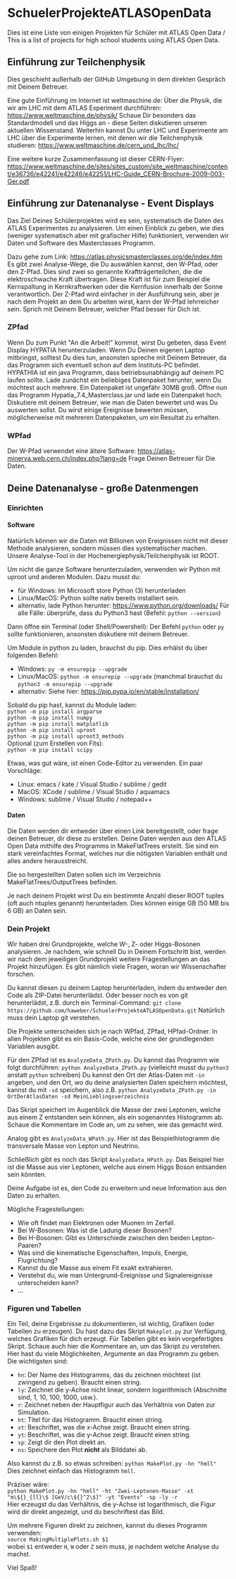# SchuelerProjekteATLASOpenData
Dies ist eine Liste von einigen Projekten für Schüler mit ATLAS Open Data / This is a list of projects for high school students using ATLAS Open Data.

## Einführung zur Teilchenphysik

Dies geschieht außerhalb der GitHub Umgebung in dem direkten Gespräch mit Deinem Betreuer.

Eine gute Einführung im Internet ist weltmaschine.de:
Über die Physik, die wir am LHC mit dem ATLAS Experiment durchführen: https://www.weltmaschine.de/physik/
Schaue Dir besonders das Standardmodell und das Higgs an - diese Seiten diskutieren unseren aktuellen Wissenstand.
Weiterhin kannst Du unter LHC und Experimente am LHC über die Experimente lernen, mit denen wir die Teilchenphysik studieren:
https://www.weltmaschine.de/cern_und_lhc/lhc/

Eine weitere kurze Zusammenfassung ist dieser CERN-Flyer:
https://www.weltmaschine.de/sites/sites_custom/site_weltmaschine/content/e36736/e42241/e42246/e42251/LHC-Guide_CERN-Brochure-2009-003-Ger.pdf


## Einführung zur Datenanalyse - Event Displays

Das Ziel Deines Schülerprojektes wird es sein, systematisch die Daten des ATLAS Experimentes zu analysieren. Um einen Einblick zu geben, wie dies (weniger systematisch aber mit grafischer Hilfe) funktioniert, verwenden wir Daten und Software des Masterclasses Programm.

Dazu gehe zum Link: https://atlas.physicsmasterclasses.org/de/index.htm
Es gibt zwei Analyse-Wege, die Du auswählen kannst, den W-Pfad, oder den Z-Pfad.
Dies sind zwei so genannte Kraftträgerteilchen, die die elektroschwache Kraft übertragen. Diese Kraft ist für zum Beispiel die Kernspaltung in Kernkraftwerken oder die Kernfusion innerhalb der Sonne verantwortlich.
Der Z-Pfad wird einfacher in der Ausführung sein, aber je nach dem Projekt an dem Du arbeiten wirst, kann der W-Pfad lehrreicher sein. Sprich mit Deinem Betreuer, welcher Pfad besser für Dich ist.

### ZPfad
Wenn Du zum Punkt "An die Arbeit!" kommst, wirst Du gebeten, dass Event Display HYPATIA herunterzuladen. Wenn Du Deinen eigenen Laptop mitbringst, solltest Du dies tun, ansonsten spreche mit Deinem Betreuer, da das Programm sich eventuell schon auf dem Instituts-PC befindet.
HYPATHIA ist ein java Programm, dass betriebsunabhängig auf deinem PC laufen sollte.
Lade zunächst ein beliebiges Datenpaket herunter, wenn Du möchtest auch mehrere. Ein Datenpaket ist ungefähr 30MB groß.
Öffne nun das Programm Hypatia_7.4_Masterclass.jar und lade ein Datenpaket hoch. Diskutiere mit deinem Betreuer, wie man die Daten bewertet und was Du auswerten sollst. Du wirst einige Ereignisse bewerten müssen, möglicherweise mit mehreren Datenpaketen, um ein Resultat zu erhalten.

### WPfad

Der W-Pfad verwendet eine ältere Software: https://atlas-minerva.web.cern.ch/index.php?lang=de
Frage Deinen Betreuer für Die Daten.

## Deine Datenanalyse - große Datenmengen

### Einrichten

#### Software

Natürlich können wir die Daten mit Billionen von Ereignissen nicht mit dieser Methode analysieren, sondern müssen dies systematischer machen.
Unsere Analyse-Tool in der Hochenergiephysik/Teilchenphysik ist ROOT.

Um nicht die ganze Software herunterzuladen, verwenden wir Python mit uproot und anderen Modulen.
Dazu musst du:
- für Windows: Im Microsoft store Python (3) herunterladen
- Linux/MacOS: Python sollte nativ bereits installiert sein. 
- alternativ, lade Python herunter: https://www.python.org/downloads/
Für alle Fälle: überprüfe, dass du Python3 hast (Befehl: `python --version`)

Dann öffne ein Terminal (oder Shell/Powershell): Der Befehl `python` oder `py` sollte funktionieren, ansonsten diskutiere mit deinem Betreuer.

Um Module in python zu laden, brauchst du pip. Dies erhälst du über folgenden Befehl:
- Windows: `py -m ensurepip --upgrade`
- Linux/MacOS: `python -m ensurepip --upgrade` (manchmal brauchst du `python3 -m ensurepip --upgrade`
- alternativ: Siehe hier: https://pip.pypa.io/en/stable/installation/

Sobald du pip hast, kannst du Module laden:\
```python -m pip install argparse```\
```python -m pip install numpy```\
```python -m pip install matplotlib```\
```python -m pip install uproot```\
```python -m pip install uproot3_methods```\
Optional (zum Erstellen von Fits):\
```python -m pip install scipy```


Etwas, was gut wäre, ist einen Code-Editor zu verwenden.
Ein paar Vorschläge:
- Linux: emacs / kate / Visual Studio / sublime / gedit
- MacOS: XCode / sublime / Visual Studio / aquamacs
- Windows: sublime / Visual Studio / notepad++

#### Daten


Die Daten werden dir entweder über einen Link bereitgestellt, oder frage deinen Betreuer, dir diese zu erstellen. Deine Daten werden aus den ATLAS Open Data mithilfe des Programms in MakeFlatTrees erstellt. Sie sind ein stark vereinfachtes Format, welches nur die nötigsten Variablen enthält und alles andere herausstreicht.

Die so hergestellten Daten sollen sich im Verzeichnis MakeFlatTrees/OutputTrees befinden.

Je nach deinem Projekt wirst Du ein bestimmte Anzahl dieser ROOT tuples (oft auch ntuples genannt) herunterladen. Dies können einige GB (50 MB bis 6 GB) an Daten sein.

### Dein Projekt

Wir haben drei Grundprojekte, welche W-, Z- oder Higgs-Bosonen analysieren. Je nachdem, wie schnell Du in Deinem Fortschritt bist, werden wir nach dem jeweiligen Grundprojekt weitere Fragestellungen an das Projekt hinzufügen. Es gibt nämlich viele Fragen, woran wir Wissenschafter forschen.

Du kannst diesen zu deinem Laptop herunterladen, indem du entweder den Code als ZIP-Datei herunterlädst. Oder besser noch es von git herunterlädst, z.B. durch ein Terminal-Command: `git clone https://github.com/haweber/SchuelerProjekteATLASOpenData.git`
Natürlich muss dein Laptop git verstehen.

Die Projekte unterscheiden sich je nach WPfad, ZPfad, HPfad-Ordner.
In allen Projekten gibt es ein Basis-Code, welche eine der grundlegenden Variablen ausgibt.

Für den ZPfad ist es `AnalyzeData_ZPath.py`. Du kannst das Programm wie folgt durchführen:
```python AnalyzeData_ZPath.py```
(vielleicht musst du `python3` anstatt `python` schreiben)
Du kannst den Ort der Atlas-Daten mit `-in` angeben, und den Ort, wo du deine analysierten Daten speichern möchtest, kannst du mit `-sd` speichern, also z.B.
```python AnalyzeData_ZPath.py -in OrtDerAtlasDaten -sd MeinLieblingsverzeichnis```

Das Skript speichert im Augenblick die Masse der zwei Leptonen, welche aus einem Z entstanden sein können, als ein sogenanntes Histogramm ab. Schaue die Kommentare im Code an, um zu sehen, wie das gemacht wird.

Analog gibt es ```AnalyzeData_WPath.py```. Hier ist das Beispielhistogramm die transversale Masse von Lepton und Neutrino.

Schließlich gibt es noch das Skript ```AnalyzeData_HPath.py```. Das Beispiel hier ist die Masse aus vier Leptonen, welche aus einem Higgs Boson entsanden sein könnten.


Deine Aufgabe ist es, den Code zu erweitern und neue Information aus den Daten zu erhalten.

Mögliche Fragestellungen:
- Wie oft findet man Elektronen oder Muonen im Zerfall.
- Bei W-Bosonen: Was ist die Ladung dieser Bosonen?
- Bei H-Bosonen: Gibt es Unterschiede zwischen den beiden Lepton-Paaren?
- Was sind die kinematische Eigenschaften, Impuls, Energie, Flugrichtung?
- Kannst du die Masse aus einem Fit exakt extrahieren.
- Verstehst du, wie man Untergrund-Ereignisse und Signalereignisse unterscheiden kann?
- ...



### Figuren und Tabellen

Ein Teil, deine Ergebnisse zu dokumentieren, ist wichtig, Grafiken (oder Tabellen zu erzeugen). Du hast dazu das Skript ```Makeplot.py``` zur Verfügung, welches Grafiken für dich erzeugt. Für Tabellen gibt es kein vorgefertigtes Skript.
Schaue auch hier die Kommentare an, um das Skript zu verstehen. Hier hast du viele Möglichkeiten, Argumente an das Programm zu geben. Die wichtigsten sind:

- `hn`: Der Name des Histogramms, das du zeichnen möchtest (ist zwingend zu geben). Braucht einen string.
- `ly`: Zeichnet die y-Achse nicht linear, sondern logarithmisch (Abschnitte sind, 1, 10, 100, 1000, usw.). 
- `r`: Zeichnet neben der Hauptfigur auch das Verhältnis von Daten zur Simulation.
- `ht`: Titel für das Histogramm. Braucht einen string.
- `xt`: Beschriftet, was die x-Achse zeigt. Braucht einen string.
- `yt`: Beschriftet, was die y-Achse zeigt. Braucht einen string.
- `sp`: Zeigt dir den Plot direkt an.
- `ns`: Speichere den Plot **nicht** als Bilddatei ab.

Also kannst du z.B. so etwas schreiben:
```python MakePlot.py -hn "hmll"```\
Dies zeichnet einfach das Histogramm `hmll`.

Präziser wäre:\
```python MakePlot.py -hn "hmll" -ht "Zwei-Leptonen-Masse" -xt "m\${}_{ll}\$ [GeV/c\${}^2\$]" -yt "Events" -sp -ly -r```\
Hier erzeugst du das Verhältnis, die y-Achse ist logarithmisch, die Figur wird dir direkt angezeigt, und du beschriftest das Bild.

Um mehrere Figuren direkt zu zeichnen, kannst du dieses Programm verwenden:\
`source MakingMultiplePlots.sh $1`\
wobei `$1` entweder `H`, `W` oder `Z` sein muss, je nachdem welche Analyse du machst.

Viel Spaß!


